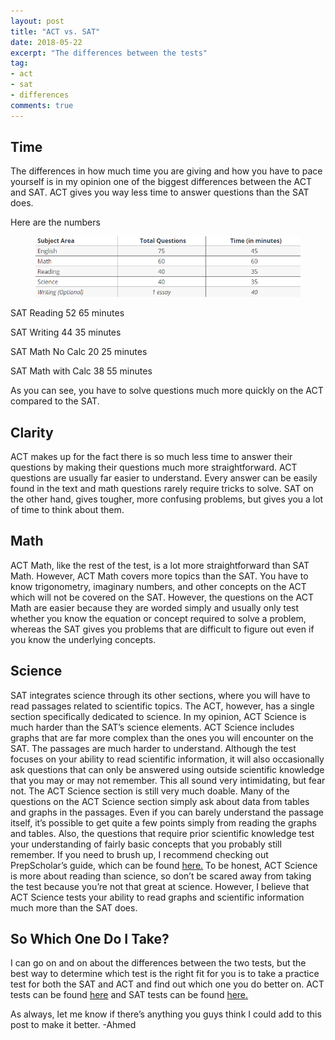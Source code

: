 ```yaml
---
layout: post
title: "ACT vs. SAT"
date: 2018-05-22
excerpt: "The differences between the tests"
tag:
- act
- sat
- differences
comments: true
---
```



## Time

The differences in how much time you are giving and how you have to pace yourself is in my opinion one of the biggest differences between the ACT and SAT. ACT gives you way less time to answer questions than the SAT does.

Here are the numbers

<figure>
    <a href="https://github.com/36ACT/MyPicture/blob/master/Screenshot%20(1).png?raw=true"><img src="https://github.com/36ACT/MyPicture/blob/master/Screenshot%20(1).png?raw=true"></a>
</figure>


SAT Reading          52             65 minutes

SAT Writing          44	            35 minutes

SAT Math No Calc     20             25 minutes

SAT Math with Calc   38             55 minutes

As you can see, you have to solve questions much more quickly on the ACT compared to the SAT.

## Clarity
ACT makes up for the fact there is so much less time to answer their questions by making their questions much more straightforward. ACT questions are usually far easier to understand. Every answer can be easily found in the text and math questions rarely require tricks to solve. SAT on the other hand, gives tougher, more confusing problems, but gives you a lot of time to think about them.

## Math
ACT Math, like the rest of the test, is a lot more straightforward than SAT Math. However, ACT Math covers more topics than the SAT. You have to know trigonometry, imaginary numbers, and other concepts on the ACT which will not be covered on the SAT. However, the questions on the ACT Math are easier because they are worded simply and usually only test whether you know the equation or concept required to solve a problem, whereas the SAT gives you problems that are difficult to figure out even if you know the underlying concepts. 

## Science
SAT integrates science through its other sections, where you will have to read passages related to scientific topics. The ACT, however, has a single section specifically dedicated to science. In my opinion, ACT Science is much harder than the SAT’s science elements. ACT Science includes graphs that are far more complex than the ones you will encounter on the SAT. The passages are much harder to understand. Although the test focuses on your ability to read scientific information, it will also occasionally ask questions that can only be answered using outside scientific knowledge that you may or may not remember. 
This all sound very intimidating, but fear not. The ACT Science section is still very much doable. Many of the questions on the ACT Science section simply ask about data from tables and graphs in the passages. Even if you can barely understand the passage itself, it’s possible to get quite a few points simply from reading the graphs and tables.
Also, the questions that require prior scientific knowledge test your understanding of fairly basic concepts that you probably still remember. If you need to brush up, I recommend checking out PrepScholar’s guide, which can be found <a href= https://blog.prepscholar.com/the-only-actual-science-you-have-to-know-for-act-science >here.</a>
To be honest, ACT Science is more about reading than science, so don’t be scared away from taking the test because you’re not that great at science. However, I believe that ACT Science tests your ability to read graphs and scientific information much more than the SAT does.

## So Which One Do I Take?
I can go on and on about the differences between the two tests, but the best way to determine which test is the right fit for you is to take a practice test for both the SAT and ACT and find out which one you do better on. ACT tests can be found <a href = https://blog.prepscholar.com/complete-official-act-practice-tests-free-links>here</a> and SAT tests can be found <a href=https://blog.prepscholar.com/complete-official-sat-practice-tests-free-links>here.</a>

As always, let me know if there’s anything you guys think I could add to this post to make it better.
-Ahmed



